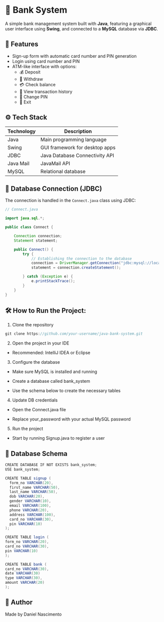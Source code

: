 ﻿# 🏦 Bank System

A simple bank management system built with **Java**, featuring a graphical user interface using **Swing**, and connected to a **MySQL** database via **JDBC**.

## 📌 Features

- Sign-up form with automatic card number and PIN generation
- Login using card number and PIN
- ATM-like interface with options:
    - 💰 Deposit
    - 💸 Withdraw
    - 💳 Check balance
    - 📄 View transaction history
    - 🔐 Change PIN
    - 🚪 Exit

## ⚙️ Tech Stack

| Technology | Description                    |
|------------|--------------------------------|
| Java       | Main programming language      |
| Swing      | GUI framework for desktop apps |
| JDBC       | Java Database Connectivity API |
| Java Mail  | JavaMail API                   |
| MySQL      | Relational database            |

## 🔌 Database Connection (JDBC)

The connection is handled in the `Connect.java` class using JDBC:

```java
// Connect.java

import java.sql.*;

public class Connect {

    Connection connection;
    Statement statement;

    public Connect() {
        try {
            // Establishing the connection to the database
            connection = DriverManager.getConnection("jdbc:mysql://localhost:3306/atmsystem", "root", "root123");
            statement = connection.createStatement();

        } catch (Exception e) {
            e.printStackTrace();
        }
    }
}
```

## 🛠️ How to Run the Project:
1. Clone the repository
```java
git clone https://github.com/your-username/java-bank-system.git
```
2. Open the project in your IDE

* Recommended: IntelliJ IDEA or Eclipse

3. Configure the database

* Make sure MySQL is installed and running

* Create a database called bank_system

* Use the schema below to create the necessary tables

4. Update DB credentials

* Open the Connect.java file

* Replace your_password with your actual MySQL password

5. Run the project

* Start by running Signup.java to register a user

## 🧾 Database Schema
```java
CREATE DATABASE IF NOT EXISTS bank_system;
USE bank_system;

CREATE TABLE signup (
  form_no VARCHAR(20),
  first_name VARCHAR(50),
  last_name VARCHAR(50),
  dob VARCHAR(20),
  gender VARCHAR(10),
  email VARCHAR(100),
  phone VARCHAR(20),
  address VARCHAR(100),
  card_no VARCHAR(30),
  pin VARCHAR(10)
);

CREATE TABLE login (
form_no VARCHAR(20),
card_no VARCHAR(30),
pin VARCHAR(10)
);

CREATE TABLE bank (
card_no VARCHAR(30),
date VARCHAR(30)
type VARCHAR(30),
amount VARCHAR(20)
);
```

## 🙋 Author
Made by Daniel Nascimento